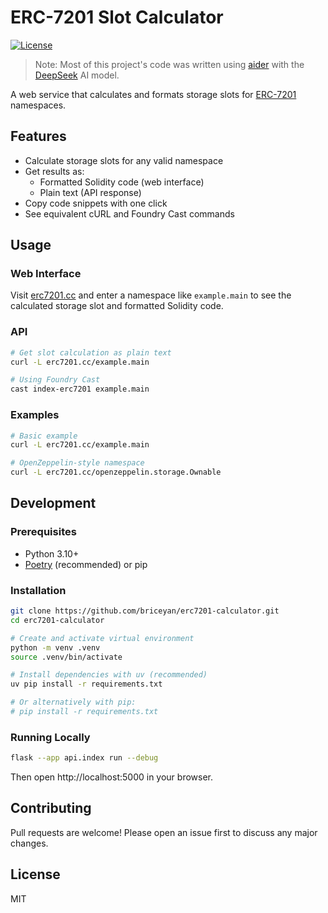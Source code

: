 # ERC-7201 Slot Calculator

[![License](https://img.shields.io/badge/license-MIT-blue.svg)](LICENSE)

> Note: Most of this project's code was written using [aider](https://aider.chat) with the [DeepSeek](https://deepseek.com) AI model.

A web service that calculates and formats storage slots for [ERC-7201](https://eips.ethereum.org/EIPS/eip-7201) namespaces.

## Features

- Calculate storage slots for any valid namespace
- Get results as:
  - Formatted Solidity code (web interface)
  - Plain text (API response)
- Copy code snippets with one click
- See equivalent cURL and Foundry Cast commands

## Usage

### Web Interface

Visit [erc7201.cc](https://erc7201.cc) and enter a namespace like `example.main` to see the calculated storage slot and formatted Solidity code.

### API

```bash
# Get slot calculation as plain text
curl -L erc7201.cc/example.main

# Using Foundry Cast
cast index-erc7201 example.main
```

### Examples

```bash
# Basic example
curl -L erc7201.cc/example.main

# OpenZeppelin-style namespace
curl -L erc7201.cc/openzeppelin.storage.Ownable
```

## Development

### Prerequisites

- Python 3.10+
- [Poetry](https://python-poetry.org/) (recommended) or pip

### Installation

```bash
git clone https://github.com/briceyan/erc7201-calculator.git
cd erc7201-calculator

# Create and activate virtual environment
python -m venv .venv
source .venv/bin/activate

# Install dependencies with uv (recommended)
uv pip install -r requirements.txt

# Or alternatively with pip:
# pip install -r requirements.txt
```

### Running Locally

```bash
flask --app api.index run --debug
```

Then open http://localhost:5000 in your browser.




## Contributing

Pull requests are welcome! Please open an issue first to discuss any major changes.

## License

MIT
